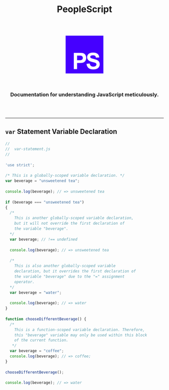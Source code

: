 <h1 align="center"><b>PeopleScript</b></h1>
<br>
<br>
<p align="center">
  <img src="ps.png" width="120px"/>
</p>
<br>
<h3 align="center">Documentation for understanding JavaScript meticulously.</h3>
<br>
<br>
<hr>

## `var` Statement Variable Declaration

```javascript
//
//  var-statement.js
//

'use strict';

/* This is a globally-scoped variable declaration. */ 
var beverage = "unsweetened tea";

console.log(beverage); // => unsweetened tea

if (beverage === "unsweetened tea")
{
  /* 
    This is another globally-scoped variable declaration,
    but it will not override the first declaration of 
    the variable "beverage".
  */ 
  var beverage; // !== undefined
  
  console.log(beverage); // => unsweetened tea

  /* 
    This is also another globally-scoped variable 
    declaration, but it overrides the first declaration of
    the variable "beverage" due to the "=" assignment 
    operator.
  */
  var beverage = "water";

  console.log(beverage); // => water
}

function chooseDifferentBeverage() {
  /* 
    This is a function-scoped variable declaration. Therefore,
    this "beverage" variable may only be used within this block
    of the current function.
   */ 
  var beverage = "coffee";
  console.log(beverage); // => coffee;
}

chooseDifferentBeverage();

console.log(beverage); // => water

```